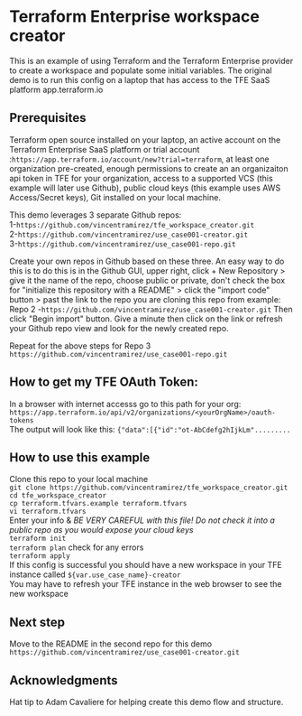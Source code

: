 # Terraform Enterprise workspace creator
This is an example of using Terraform and the Terraform Enterprise provider to create a workspace and populate some initial variables.  The original demo is to run this config on a laptop that has access to the TFE SaaS platform app.terraform.io

## Prerequisites 
Terraform open source installed on your laptop, an active account on the Terraform Enterprise SaaS platform or trial account :`https://app.terraform.io/account/new?trial=terraform`, at least one organization pre-created, enough permissions to create an an organizaiton api token in TFE for your organization, access to a supported VCS (this example will later use Github), public cloud keys (this example uses AWS Access/Secret keys), Git installed on your local machine.  

This demo leverages 3 separate Github repos:  
1-`https://github.com/vincentramirez/tfe_workspace_creator.git`  
2-`https://github.com/vincentramirez/use_case001-creator.git`  
3-`https://github.com/vincentramirez/use_case001-repo.git`  

Create your own repos in Github based on these three.  An easy way to do this is to do this is in the Github GUI, upper right, click + New Repository > give it the name of the repo, choose public or private, don't check the box for "initialize this repository with a README" > click the "import code" button > past the link to the repo you are cloning this repo from example:   
Repo 2 -`https://github.com/vincentramirez/use_case001-creator.git`
Then click "Begin import" button.  Give a minute then click on the link or refresh your Github repo view and look for the newly created repo.  

Repeat for the above steps for Repo 3 `https://github.com/vincentramirez/use_case001-repo.git` 

## How to get my TFE OAuth Token:
In a browser with internet accesss go to this path for your org:  
`https://app.terraform.io/api/v2/organizations/<yourOrgName>/oauth-tokens`  
The output will look like this: `{"data":[{"id":"ot-AbCdefg2hIjkLm".........`  

## How to use this example
Clone this repo to your local machine   
`git clone https://github.com/vincentramirez/tfe_workspace_creator.git`  
`cd tfe_workspace_creator`  
`cp terraform.tfvars.example terraform.tfvars`  
`vi terraform.tfvars`  
Enter your info & *BE VERY CAREFUL with this file! Do not check it into a public repo as you would expose your cloud keys*  
`terraform init`  
`terraform plan` check for any errors     
`terraform apply`  
If this config is successful you should have a new workspace in your TFE instance called `${var.use_case_name}-creator`  
You may have to refresh your TFE instance in the web browser to see the new workspace
## Next step
Move to the README in the second repo for this demo  
`https://github.com/vincentramirez/use_case001-creator.git`  

## Acknowledgments
Hat tip to Adam Cavaliere for helping create this demo flow and structure. 
